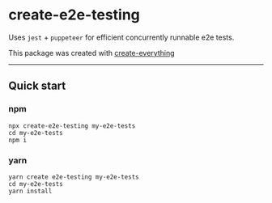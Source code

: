 # create-e2e-testing

Uses `jest` + `puppeteer` for efficient concurrently runnable e2e tests.

This package was created with [create-everything](https://www.npmjs.com/package/create-everything)

---

## Quick start

### npm

```
npx create-e2e-testing my-e2e-tests
cd my-e2e-tests
npm i
```

### yarn

```
yarn create e2e-testing my-e2e-tests
cd my-e2e-tests
yarn install
```